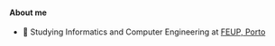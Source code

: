 #### About me

- :book: Studying Informatics and Computer Engineering at [FEUP, Porto](http://fe.up.pt)
